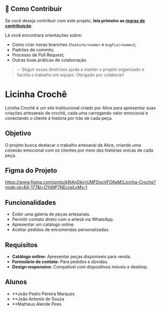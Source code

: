 ## 👥 Como Contribuir

Se você deseja contribuir com este projeto, **leia primeiro as [regras de contribuição](./CONTRIBUTING.md)**.

Lá você encontrará orientações sobre:
- Como criar novas branches (`feature/<nome>` e `bugfix/<nome>`);
- Padrões de commits;
- Processo de Pull Request;
- Outras boas práticas de colaboração.

> ✅ Seguir essas diretrizes ajuda a manter o projeto organizado e facilita o trabalho em equipe. Obrigado por colaborar!

# Licinha Crochê

Licinha Crochê é um site institucional criado por Alice para apresentar suas criações artesanais de crochê, cada uma carregando valor emocional e conectando o cliente à história por trás de cada peça.

## Objetivo
O projeto busca destacar o trabalho artesanal da Alice, criando uma conexão emocional com os clientes por meio das histórias únicas de cada peça.

## Figma do Projeto

<a> https://www.figma.com/proto/kRiAnDkirrUMFDocVFO6eM/Licinha-Croche?node-id=84-177&t=DYd9P7NErJgiLyMv-1 </a>

## Funcionalidades
- Exibir uma galeria de peças artesanais.
- Permitir contato direto com a artesã via WhatsApp.
- Apresentar um catálogo online.
- Aceitar pedidos de encomendas personalizadas.

## Requisitos
- **Catálogo online:** Apresentar peças disponíveis para venda.
- **Formulário de contato:** Para pedidos e dúvidas.
- **Design responsivo:** Compatível com dispositivos móveis e desktop.

## Alunos

- **João Pedro Pereira Marques
- **João Antonio de Souza
- **Matheus Alende Pires  
